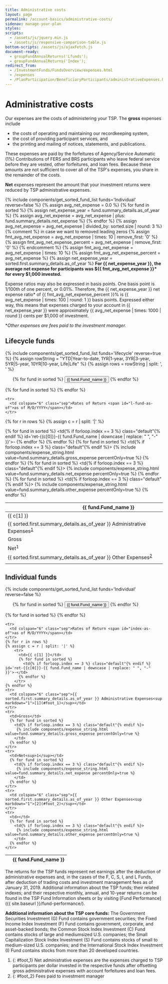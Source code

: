 ```yaml
---
title: Administrative costs
layout: page
permalink: /account-basics/administrative-costs/
sidenav: manage-your-plan
styles:
scripts:
  - /assets/js/jquery.min.js
  - /assets/js/responsive-comparison-table.js
bottom-scripts: /assets/js/ajaxFetch.js
document-ready:
  - groupFundAnnualReturns('Lfunds');
  - groupFundAnnualReturns('Index');
redirect_from:
  - /InvestmentFunds/FundsOverview/expenses.html
  - /expenses
  - /PlanParticipation/BeneficiaryParticipants/administrativeExpenses.html
---
```


# Administrative costs

Our expenses are the costs of administering your TSP. The **gross** expenses include

* the costs of operating and maintaining our recordkeeping system,
* the cost of providing participant services, and
* the printing and mailing of notices, statements, and publications.

These expenses are paid by the forfeitures of Agency/Service Automatic (1%) Contributions of FERS and BRS participants who leave federal service before they are vested, other forfeitures, and loan fees. Because these amounts are not sufficient to cover all of the TSP's expenses, you share in the remainder of the costs.

**Net** expenses represent the amount that your investment returns were reduced by TSP administrative expenses.

{% include components/get_sorted_fund_list funds='Individual' reverse=false %}
{% assign avg_net_expense = 0.0 %}
{% for fund in sorted %}
{% assign net_expense_year = fund.summary_details.as_of_year %}
{% assign avg_net_expense = avg_net_expense | plus: fund.summary_details.net_expense %}
{% endfor %}
{% assign avg_net_expense = avg_net_expense | divided_by: sorted.size | round: 3 %}
{% comment %}
in case we want to removed leading zeros
{% assign fmt_avg_net_expense = avg_net_expense | times: 10 | remove_first: '0' %}
{% assign fmt_avg_net_expense_percent = avg_net_expense | remove_first: '0' %}
{% endcomment %}
{% assign fmt_avg_net_expense = avg_net_expense | times: 10 %}
{% assign fmt_avg_net_expense_percent = avg_net_expense %}
{% assign net_expense_year = sorted.first.summary_details.as_of_year %}
__For {{ net_expense_year }}, the average net expense for participants was ${{ fmt_avg_net_expense }}* for every $1,000 invested.__

Expense ratios may also be expressed in basis points. One basis point is 1/100th of one percent, or 0.01%. Therefore, the {{ net_expense_year }} net expense ratio* of {{ fmt_avg_net_expense_percent }}% is {{ avg_net_expense | times: 100 | round: 1 }} basis points. Expressed either way, this means that expenses charged to your account in {{ net_expense_year }} were approximately {{ avg_net_expense | times: 1000 | round }} cents per $1,000 of investment.

\*_Other expenses are fees paid to the investment manager._

<!-- DIRTY Responsive pricing table HTML -->


<section class="comparison" markdown="1">

## Lifecycle funds
{% include components/get_sorted_fund_list funds='lifecycle' reverse=true %}
{% assign rowString = "YTD|Year-to-date, 1YR|1-year, 3YR|3-year, 5YR|5-year, 10YR|10-year, Life|Life" %}
{% assign rows = rowString | split: ', ' %}

<ul class="funds-lifecycle">
{% for fund in sorted %}
  <li{% if forloop.index == 3 %} class="active"{% endif %}>
    <button type="button">{{ fund.Fund_name }}</button>
  </li>
{% endfor %}
</ul>

<table class="l">
  <thead>
    <tr>
      <th class="hide"></th>
      {% for fund in sorted %}
        <th class="{% if forloop.index == 3 %} default{% endif %}">{{ fund.Fund_name }}</th>
      {% endfor %}
    </tr>
  </thead>
  <tbody>

    <tr>
      <td colspan="6" class="sep">Rates of Return <span id="l-fund-as-of">as of M/D/YYYY</span></td>
    </tr>
{% for r in rows %}
{% assign c = r | split: '|' %}
    <tr>
      <td>{{ c[1] }}</td>
      {% for fund in sorted %}
        <td{% if forloop.index == 3 %} class="default"{% endif %} id='ret-{{c[0]}}-{{ fund.Fund_name | downcase | replace: " ", "-" }}'>-</td>
      {% endfor %}
    </tr>
{% endfor %}
    <tr>
      <td colspan="6" class="sep">{{ sorted.first.summary_details.as_of_year }} Administrative Expenses<sup markdown="1">[1](#foot_1)</sup></td>
    </tr>
    <tr>
      <td>Gross</td>
      {% for fund in sorted %}
        <td{% if forloop.index == 3 %} class="default"{% endif %}>
         {% include components/expense_string.html value=fund.summary_details.gross_expense percentOnly=true %}
        </td>
      {% endfor %}
    </tr>
    <tr>
      <td>Net<sup>1</sup></td>
      {% for fund in sorted %}
        <td{% if forloop.index == 3 %} class="default"{% endif %}>
         {% include components/expense_string.html value=fund.summary_details.net_expense percentOnly=true %}
        </td>
      {% endfor %}
    </tr>
    <tr>
      <td colspan="6" class="sep">{{ sorted.first.summary_details.as_of_year }} Other Expenses<sup markdown="1">[2](#foot_2)</sup></td>
    </tr>
    <tr>
      <td></td>
      {% for fund in sorted %}
        <td{% if forloop.index == 3 %} class="default"{% endif %}>
         {% include components/expense_string.html value=fund.summary_details.other_expense percentOnly=true %}
        </td>
      {% endfor %}
    </tr>

  </tbody>
</table>

## Individual funds
{% include components/get_sorted_fund_list funds='Individual' reverse=false %}

<ul class="funds-individual">
{% for fund in sorted %}
  <li{% if forloop.index == 3 %} class="active"{% endif %}>
    <button type="button">{{ fund.Fund_name }}</button>
  </li>
{% endfor %}
</ul>

<table class="i">
  <thead>
    <tr>
      <th class="hide"></th>
      {% for fund in sorted %}
        <th class="bg-blue{% if forloop.index == 3 %} default{% endif %}">{{ fund.Fund_name }}</th>
      {% endfor %}
    </tr>
  </thead>
  <tbody>

    <tr>
      <td colspan="6" class="sep">Rates of Return <span id="index-as-of">as of M/D/YYYY</span></td>
    </tr>
    {% for r in rows %}
    {% assign c = r | split: '|' %}
        <tr>
          <td>{{ c[1] }}</td>
          {% for fund in sorted %}
            <td{% if forloop.index == 3 %} class="default"{% endif %} id='ret-{{c[0]}}-{{ fund.Fund_name | downcase | replace: " ", "-" }}'>-</td>
          {% endfor %}
        </tr>
    {% endfor %}
    <tr>
      <td colspan="6" class="sep">{{ sorted.first.summary_details.as_of_year }} Administrative Expenses<sup markdown="1">[1](#foot_1)</sup></td>
    </tr>
    <tr>
      <td>Gross</td>
      {% for fund in sorted %}
        <td{% if forloop.index == 3 %} class="default"{% endif %}>
         {% include components/expense_string.html value=fund.summary_details.gross_expense percentOnly=true %}
        </td>
      {% endfor %}
    </tr>
    <tr>
      <td>Net<sup>1</sup></td>
      {% for fund in sorted %}
        <td{% if forloop.index == 3 %} class="default"{% endif %}>
         {% include components/expense_string.html value=fund.summary_details.net_expense percentOnly=true %}
        </td>
      {% endfor %}
    </tr>
    <tr>
      <td colspan="6" class="sep">{{ sorted.first.summary_details.as_of_year }} Other Expenses<sup markdown="1">[2](#foot_2)</sup></td>
    </tr>
    <tr>
      <td></td>
      {% for fund in sorted %}
        <td{% if forloop.index == 3 %} class="default"{% endif %}>
         {% include components/expense_string.html value=fund.summary_details.other_expense percentOnly=true %}
        </td>
      {% endfor %}
    </tr>
  </tbody>
</table>

The returns for the TSP funds represent net earnings after the deduction of administrative expenses and, in the cases of the F, C, S, I, and L Funds, after deduction of trading costs and investment management fees as of January 31, 2019. Additional information about the TSP funds; their related indexes; and their respective monthly, annual, and 10-year returns can be found in the TSP Fund Information sheets or by visiting [Fund Performance]({{ site.baseurl }}/fund-performance/).

**Additional information about the TSP core funds:** The Government Securities Investment (G) Fund contains government securities; the Fixed Income Index
Investment (F) Fund contains government, corporate, and asset-backed bonds; the Common Stock Index Investment (C) Fund contains stocks of large and mediumsized U.S. companies; the Small Capitalization Stock Index Investment (S) Fund contains stocks of small to medium-sized U.S. companies; and the International Stock Index Investment (I) Fund contains stocks from more than 20 developed countries.

</section>

<section id="footnotes" markdown="1">

1. {: #foot_1} Net administrative expenses are the expenses charged to TSP participants per dollar invested in the respective funds after offsetting gross administrative expenses
with account forfeitures and loan fees.
2. {: #foot_2} Fees paid to investment manager
</section>
